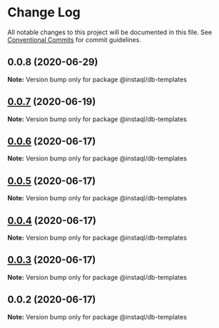 # Change Log

All notable changes to this project will be documented in this file.
See [Conventional Commits](https://conventionalcommits.org) for commit guidelines.

## 0.0.8 (2020-06-29)

**Note:** Version bump only for package @instaql/db-templates





## [0.0.7](https://github.com/instaql/instaql-db/compare/@instaql/db-templates@0.0.6...@instaql/db-templates@0.0.7) (2020-06-19)

**Note:** Version bump only for package @instaql/db-templates





## [0.0.6](https://github.com/instaql/instaql-db/compare/@instaql/db-templates@0.0.5...@instaql/db-templates@0.0.6) (2020-06-17)

**Note:** Version bump only for package @instaql/db-templates





## [0.0.5](https://github.com/instaql/instaql-db/compare/@instaql/db-templates@0.0.4...@instaql/db-templates@0.0.5) (2020-06-17)

**Note:** Version bump only for package @instaql/db-templates





## [0.0.4](https://github.com/instaql/instaql-db/compare/@instaql/db-templates@0.0.3...@instaql/db-templates@0.0.4) (2020-06-17)

**Note:** Version bump only for package @instaql/db-templates





## [0.0.3](https://github.com/instaql/instaql-db/compare/@instaql/db-templates@0.0.2...@instaql/db-templates@0.0.3) (2020-06-17)

**Note:** Version bump only for package @instaql/db-templates





## 0.0.2 (2020-06-17)

**Note:** Version bump only for package @instaql/db-templates
